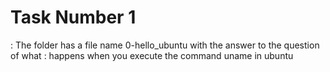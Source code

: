 # Task Number 1
: The folder has a file name 0-hello_ubuntu with the answer to the question of what 
: happens when you execute the command uname in ubuntu
